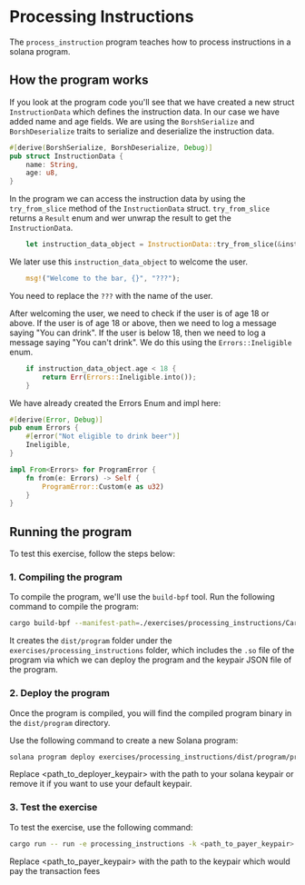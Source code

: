 # Processing Instructions

The `process_instruction` program teaches how to process instructions in a solana program.

## How the program works

If you look at the program code you'll see that we have created a new struct `InstructionData` which defines the instruction data. In our case we have added name and age fields. We are using the `BorshSerialize` and `BorshDeserialize` traits to serialize and deserialize the instruction data.

```rust
#[derive(BorshSerialize, BorshDeserialize, Debug)]
pub struct InstructionData {
    name: String,
    age: u8,
}
```

In the program we can access the instruction data by using the `try_from_slice` method of the `InstructionData` struct. `try_from_slice` returns a `Result` enum and wer unwrap the result to get the `InstructionData`.

```rust
    let instruction_data_object = InstructionData::try_from_slice(&instruction_data)?
```

We later use this `instruction_data_object` to welcome the user.

```rust
    msg!("Welcome to the bar, {}", "???");
```

You need to replace the `???` with the name of the user.

After welcoming the user, we need to check if the user is of age 18 or above. If the user is of age 18 or above, then we need to log a message saying "You can drink". If the user is below 18, then we need to log a message saying "You can't drink". We do this using the `Errors::Ineligible` enum.

```rust
    if instruction_data_object.age < 18 {
        return Err(Errors::Ineligible.into());
    }
```

We have already created the Errors Enum and impl here:

```rust
#[derive(Error, Debug)]
pub enum Errors {
    #[error("Not eligible to drink beer")]
    Ineligible,
}

impl From<Errors> for ProgramError {
    fn from(e: Errors) -> Self {
        ProgramError::Custom(e as u32)
    }
}
```

## Running the program

To test this exercise, follow the steps below:

### 1. Compiling the program

To compile the program, we'll use the `build-bpf` tool. Run the following command to compile the program:

```bash
cargo build-bpf --manifest-path=./exercises/processing_instructions/Cargo.toml --bpf-out-dir=./exercises/processing_instructions/dist/program
```

It creates the `dist/program` folder under the `exercises/processing_instructions` folder, which includes the `.so` file of the program via which we can deploy the program and the keypair JSON file of the program.

### 2. Deploy the program

Once the program is compiled, you will find the compiled program binary in the `dist/program` directory.

Use the following command to create a new Solana program:

```bash
solana program deploy exercises/processing_instructions/dist/program/processing_instructions.so --keypair <path_to_deployer_keypair>
```

Replace <path_to_deployer_keypair> with the path to your solana keypair or remove it if you want to use your default keypair.

### 3. Test the exercise

To test the exercise, use the following command:

```bash
cargo run -- run -e processing_instructions -k <path_to_payer_keypair> -p exercises/processing_instructions/dist/solana/processing_instructions-keypair.json
```

Replace <path_to_payer_keypair> with the path to the keypair which would pay the transaction fees
